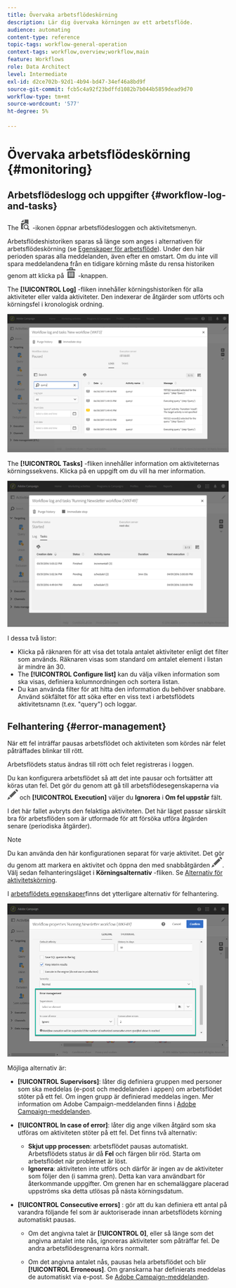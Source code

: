 ```yaml
---
title: Övervaka arbetsflödeskörning
description: Lär dig övervaka körningen av ett arbetsflöde.
audience: automating
content-type: reference
topic-tags: workflow-general-operation
context-tags: workflow,overview;workflow,main
feature: Workflows
role: Data Architect
level: Intermediate
exl-id: d2ce702b-92d1-4b94-bd47-34ef46a8bd9f
source-git-commit: fcb5c4a92f23bdffd1082b7b044b5859dead9d70
workflow-type: tm+mt
source-wordcount: '577'
ht-degree: 5%

---
```


# Övervaka arbetsflödeskörning {#monitoring}

## Arbetsflödeslogg och uppgifter {#workflow-log-and-tasks}

The ![](assets/printpreview_darkgrey-24px.png) -ikonen öppnar arbetsflödesloggen och aktivitetsmenyn.

Arbetsflödeshistoriken sparas så länge som anges i alternativen för arbetsflödeskörning (se [Egenskaper för arbetsflöde](../../automating/using/managing-execution-options.md)). Under den här perioden sparas alla meddelanden, även efter en omstart. Om du inte vill spara meddelandena från en tidigare körning måste du rensa historiken genom att klicka på ![](assets/delete_darkgrey-24px.png) -knappen.

The **[!UICONTROL Log]** -fliken innehåller körningshistoriken för alla aktiviteter eller valda aktiviteter. Den indexerar de åtgärder som utförts och körningsfel i kronologisk ordning.

![](assets/wkf_execution_4.png)

The **[!UICONTROL Tasks]** -fliken innehåller information om aktiviteternas körningssekvens. Klicka på en uppgift om du vill ha mer information.

![](assets/wkf_execution_5.png)

I dessa två listor:

* Klicka på räknaren för att visa det totala antalet aktiviteter enligt det filter som används. Räknaren visas som standard om antalet element i listan är mindre än 30.
* The **[!UICONTROL Configure list]** kan du välja vilken information som ska visas, definiera kolumnordningen och sortera listan.
* Du kan använda filter för att hitta den information du behöver snabbare. Använd sökfältet för att söka efter en viss text i arbetsflödets aktivitetsnamn (t.ex. &quot;query&quot;) och loggar.

## Felhantering {#error-management}

När ett fel inträffar pausas arbetsflödet och aktiviteten som kördes när felet påträffades blinkar till rött.

Arbetsflödets status ändras till rött och felet registreras i loggen.

Du kan konfigurera arbetsflödet så att det inte pausar och fortsätter att köras utan fel. Det gör du genom att gå till arbetsflödesegenskaperna via ![](assets/edit_darkgrey-24px.png) och **[!UICONTROL Execution]** väljer du **Ignorera** i **Om fel uppstår** fält.

I det här fallet avbryts den felaktiga aktiviteten. Det här läget passar särskilt bra för arbetsflöden som är utformade för att försöka utföra åtgärden senare (periodiska åtgärder).

>[!NOTE]
>
>Du kan använda den här konfigurationen separat för varje aktivitet. Det gör du genom att markera en aktivitet och öppna den med snabbåtgärden ![](assets/edit_darkgrey-24px.png). Välj sedan felhanteringsläget i **Körningsalternativ** -fliken. Se [Alternativ för aktivitetskörning](../../automating/using/activity-properties.md).

I [arbetsflödets egenskaper](../../automating/using/managing-execution-options.md)finns det ytterligare alternativ för felhantering.

![](assets/wkf_execution_error.png)

Möjliga alternativ är:

* **[!UICONTROL Supervisors]**: låter dig definiera gruppen med personer som ska meddelas (e-post och meddelanden i appen) om arbetsflödet stöter på ett fel. Om ingen grupp är definierad meddelas ingen. Mer information om Adobe Campaign-meddelanden finns i [Adobe Campaign-meddelanden](../../administration/using/sending-internal-notifications.md).

* **[!UICONTROL In case of error]**: låter dig ange vilken åtgärd som ska utföras om aktiviteten stöter på ett fel. Det finns två alternativ:

   * **Skjut upp processen**: arbetsflödet pausas automatiskt. Arbetsflödets status är då **Fel** och färgen blir röd. Starta om arbetsflödet när problemet är löst.
   * **Ignorera**: aktiviteten inte utförs och därför är ingen av de aktiviteter som följer den (i samma gren). Detta kan vara användbart för återkommande uppgifter. Om grenen har en schemaläggare placerad uppströms ska detta utlösas på nästa körningsdatum.

* **[!UICONTROL Consecutive errors]** : gör att du kan definiera ett antal på varandra följande fel som är auktoriserade innan arbetsflödets körning automatiskt pausas.

   * Om det angivna talet är **[!UICONTROL 0]**, eller så länge som det angivna antalet inte nås, ignoreras aktiviteter som påträffar fel. De andra arbetsflödesgrenarna körs normalt.

   * Om det angivna antalet nås, pausas hela arbetsflödet och blir **[!UICONTROL Erroneous]**. Om granskarna har definierats meddelas de automatiskt via e-post. Se [Adobe Campaign-meddelanden](../../administration/using/sending-internal-notifications.md).
